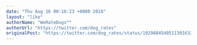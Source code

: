 ```yaml
---
date: "Thu Aug 16 00:16:23 +0000 2018"
layout: "like"
authorName: "WeRateDogs™"
authorUrl: "https://twitter.com/dog_rates"
originalPost: "https://twitter.com/dog_rates/status/1029884540511301632"
---
```

